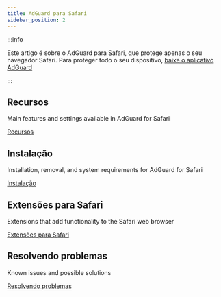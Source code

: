 ```yaml
---
title: AdGuard para Safari
sidebar_position: 2
---
```


:::info

Este artigo é sobre o AdGuard para Safari, que protege apenas o seu navegador Safari. Para proteger todo o seu dispositivo, [baixe o aplicativo AdGuard](https://agrd.io/download-kb-adblock)

:::

## Recursos

Main features and settings available in AdGuard for Safari

[Recursos](/adguard-for-safari/features/features.md)

## Instalação

Installation, removal, and system requirements for AdGuard for Safari

[Instalação](/adguard-for-safari/installation.md)

## Extensões para Safari

Extensions that add functionality to the Safari web browser

[Extensões para Safari](/adguard-for-safari/extensions.md)

## Resolvendo problemas

Known issues and possible solutions

[Resolvendo problemas](/adguard-for-safari/solving-problems/solving-problems.md)
